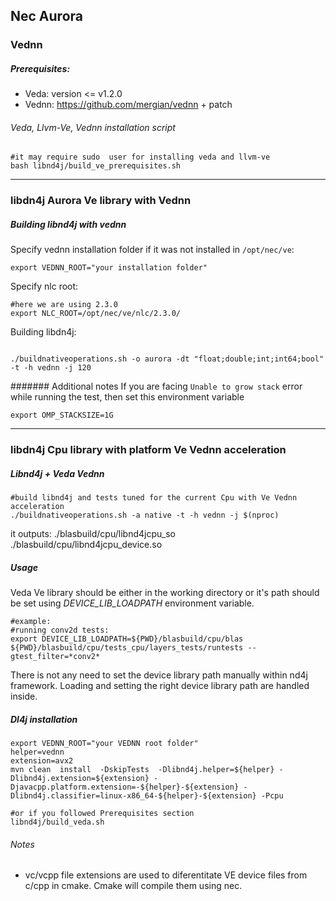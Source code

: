 
## Nec Aurora


### Vednn


##### Prerequisites:

- Veda: version <=  v1.2.0
- Vednn:  https://github.com/mergian/vednn + patch

###### Veda, Llvm-Ve, Vednn installation script

```
#it may require sudo  user for installing veda and llvm-ve
bash libnd4j/build_ve_prerequisites.sh
```

---------------------


### libdn4j  Aurora Ve library with Vednn

##### Building libnd4j with vednn

Specify vednn installation folder if it was not installed in ```/opt/nec/ve```:
```
export VEDNN_ROOT="your installation folder"
```
Specify nlc root:
```
#here we are using 2.3.0
export NLC_ROOT=/opt/nec/ve/nlc/2.3.0/
```
Building libdn4j:
```

./buildnativeoperations.sh -o aurora -dt "float;double;int;int64;bool" -t -h vednn -j 120
```


####### Additional notes
If you are facing `Unable to grow stack` error while running the test, then set this environment variable
```
export OMP_STACKSIZE=1G
```
---------------------

### libdn4j Cpu library with platform  Ve  Vednn acceleration

##### Libnd4j + Veda Vednn

```
#build libnd4j and tests tuned for the current Cpu with Ve Vednn acceleration
./buildnativeoperations.sh -a native -t -h vednn -j $(nproc)
```
it outputs:
./blasbuild/cpu/libnd4jcpu_so
./blasbuild/cpu/libnd4jcpu_device.so

##### Usage
Veda Ve library should be either in the working directory or it's path should be set using *DEVICE_LIB_LOADPATH* environment variable.
```
#example:
#running conv2d tests:
export DEVICE_LIB_LOADPATH=${PWD}/blasbuild/cpu/blas
${PWD}/blasbuild/cpu/tests_cpu/layers_tests/runtests --gtest_filter=*conv2*
```

There is not any need to set the device library path manually within nd4j framework. Loading and setting the right device library path are handled inside.

##### Dl4j installation
```
export VEDNN_ROOT="your VEDNN root folder"
helper=vednn
extension=avx2
mvn clean  install  -DskipTests  -Dlibnd4j.helper=${helper} -Dlibnd4j.extension=${extension} -Djavacpp.platform.extension=-${helper}-${extension} -Dlibnd4j.classifier=linux-x86_64-${helper}-${extension} -Pcpu

#or if you followed Prerequisites section
libnd4j/build_veda.sh

```
###### Notes
   - vc/vcpp file extensions are used to diferentitate VE device files from c/cpp in cmake. Cmake will compile them using nec.

